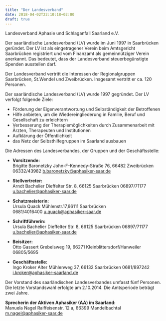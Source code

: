 ```yaml
---
title: "Der Landesverband"
date: 2018-04-02T22:10:18+02:00
draft: true
---
```


Landesverband Aphasie und Schlaganfall
Saarland e.V.

Der saarländische Landesverband (LV) wurde im Juni 1997 in Saarbrücken geründet. Der LV ist als eingetragener Verein beim Amtsgericht Saarbrücken registriert und vom Finanzamt als gemeinnütziger Verein anerkannt. Das bedeutet, dass der Landesverband steuerbegünstigte Spenden ausstellen darf.  

Der Landesverband vertritt die Interessen der Regionalgruppen Saarbrücken, St.Wendel und Zweibrücken. Insgesamt vertritt er ca. 120 Personen.

Der saarländische Landesverband (LV) wurde 1997 gegründet.
Der LV verfolgt folgende Ziele:  

* Förderung der Eigenverantwortung und Selbständigkeit der Betroffenen
* Hilfe anbieten, um die Wiedereingliederung in Familie, Beruf und Gesellschaft zu erleichtern
* Verbesserung der Therapiemöglichkeiten durch Zusammenarbeit mit Ärzten, Therapeuten und Institutionen
* Aufklärung der Öffentlichkeit
* das Netz der Selbsthilfegruppen im Saarland ausbauen

 

Die Adressen des Landesverbandes, der Gruppen und der Geschäftsstelle:

* **Vorsitzende:**    
Brigitte Baronetzky
<i class="fa fa-map-marker" aria-hidden="true"></i> John-F-Kennedy-Straße 76, 66482 Zweibrücken 
<i class="fa fa-phone" aria-hidden="true"></i> 06332/43982
<i class="fa fa-envelope-o" aria-hidden="true"></i> <b.baronetzky@aphasiker-saar.de>


* **Stellvertreter:**  
Arndt Bachelier
<i class="fa fa-map-marker" aria-hidden="true"></i> Dieffelter Str. 8, 66125 Saarbrücken
  <i class="fa fa-phone" aria-hidden="true"></i> 06897/71177  
<i class="fa fa-envelope-o" aria-hidden="true"></i> <u.bachelier@aphasiker-saar.de> 




* **Schatzmeisterin:**  
Ursula Quack
**<i class="fa fa-map-marker" aria-hidden="true"></i>** Mühlenstr.17,66111 Saarbrücken  
<i class="fa fa-phone" aria-hidden="true"></i> 0681/4016400
<i class="fa fa-envelope-o" aria-hidden="true"></i> <u.quack@aphasiker-saar.de>

* **Schriftführerin:**  
Ursula Bachelier
<i class="fa fa-map-marker" aria-hidden="true"></i> Dieffelter Str. 8, 66125 Saarbrücken
<i class="fa fa-phone" aria-hidden="true"></i> 06897/71177 
<i class="fa fa-envelope-o" aria-hidden="true"></i> <u.bachelier@aphasiker-saar.de> 

* **Beisitzer:**  
Otto Gassert
<i class="fa fa-map-marker" aria-hidden="true"></i> Grebelsweg 19, 66271 Kleinblittersdorf/Hanweiler
<i class="fa fa-phone" aria-hidden="true"></i> 06805/5695

* **Geschäftsstelle:**  
Ingo Kroker
<i class="fa fa-map-marker" aria-hidden="true"></i> Alter Mühlenweg 37, 66132 Saarbrücken
<i class="fa fa-phone" aria-hidden="true"></i> 0681/897242  
<i class="fa fa-envelope-o" aria-hidden="true"></i> <i.kroker@aphasiker-saarland.de>



Der Vorstand des saarländischen Landesverbandes umfasst fünf Personen. Die letzte Vorstandswahl erfolgte am 2.10.2014. Die Amtsperiode beträgt zwei Jahre.

**Sprecherin der Aktiven Aphasiker (AA) im Saarland:**  
Manuela Nagel
<i class="fa fa-map-marker" aria-hidden="true"></i> Raiffeisenstr. 12 a, 66399 Mandelbachtal  
<i class="fa fa-envelope-o" aria-hidden="true"></i> <m.nagel@aphasiker-saar.de>
